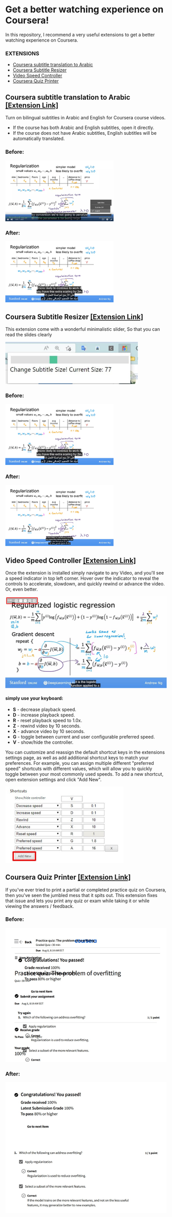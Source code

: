 

# Get a better watching experience on Coursera!

In this repository, I recommend a very useful extensions to get a better watching experience on Coursera.

### EXTENSIONS

- [Coursera subtitle translation to Arabic](https://github.com/imAbdelhadi/coursera-subtitle-translation-arabic)
- [Coursera Subtitle Resizer](https://chrome.google.com/webstore/detail/coursera-subtitle-resizer/eaiabkjipjhalikppkkjoeefjnphgbpe)
- [Video Speed Controller](https://chrome.google.com/webstore/detail/video-speed-controller/nffaoalbilbmmfgbnbgppjihopabppdk)
- [Coursera Quiz Printer]([https://chrome.google.com/webstore/detail/coursera-quiz-printer/pkgbcmdpjlnmngdfjicnkppkkmnaejnm?hl=en)

## Coursera subtitle translation to Arabic [[Extension Link]](https://github.com/imAbdelhadi/coursera-subtitle-translation-arabic)

Turn on bilingual subtitles in Arabic and English for Coursera course videos.

- If the course has both Arabic and English subtitles, open it directly.
- If the course does not have Arabic subtitles, English subtitles will be automatically translated.

### Before:

<img src="1.jpg" alt="Screenshot_1"  style="zoom: 33%;" />

### After:

<img src="2.jpg" alt="Screenshot_2"  style="zoom: 33%;" />



## Coursera Subtitle Resizer [[Extension Link]](https://chrome.google.com/webstore/detail/coursera-subtitle-resizer/eaiabkjipjhalikppkkjoeefjnphgbpe)

This extension come with a wonderful minimalistic slider, So that you can read the slides clearly

<img src="3.jpg" alt="Screenshot_3"  style="zoom: 80%;" />

### Before:

<img src="2.jpg" alt="Screenshot_2"  style="zoom: 33%;" />

### After:

<img src="4.jpg" alt="Screenshot_4"  style="zoom:33%;" />



## Video Speed Controller [[Extension Link]](https://chrome.google.com/webstore/detail/video-speed-controller/nffaoalbilbmmfgbnbgppjihopabppdk)

Once the extension is installed simply navigate to any Video, and you'll see a speed indicator in top left corner. Hover over the indicator to reveal the controls to accelerate, slowdown, and quickly rewind or advance the video. Or, even better.

<img src="5.jpg" alt="Screenshot_5"  style="zoom: 67%;" />

####  **simply use your keyboard:**

- **S** - decrease playback speed.
- **D** - increase playback speed.
- **R** - reset playback speed to 1.0x.
- **Z** - rewind video by 10 seconds.
- **X** - advance video by 10 seconds.
- **G** - toggle between current and user configurable preferred speed.
- **V** - show/hide the controller.

You can customize and reassign the default shortcut keys in the extensions settings page, as well as add additional shortcut keys to match your preferences. For example, you can assign multiple different "preferred speed" shortcuts with different values, which will allow you to quickly toggle between your most commonly used speeds. To add a new shortcut, open extension settings and click "Add New".

<img src="6.jpg" alt="Screenshot_6" style="zoom: 67%;" />

## Coursera Quiz Printer [[Extension Link]]([https://chrome.google.com/webstore/detail/coursera-quiz-printer/pkgbcmdpjlnmngdfjicnkppkkmnaejnm?hl=en)

If you've ever tried to print a partial or completed practice quiz on Coursera, then you've seen the jumbled mess that it spits out. This extension fixes that issue and lets you print any quiz or exam while taking it or while viewing the answers / feedback.

### Before:

<img src="7.jpg" alt="Screenshot_7" style="zoom: 67%;" />

### After:

<img src="8.jpg" alt="Screenshot_8" style="zoom: 67%;" />
